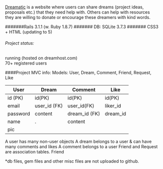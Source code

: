 [Dreamatic](http://dreamatic.org) is a website where users can share dreams (project ideas, proposals etc.) that they need help with. Others can help with resources they are willing to donate or encourage these dreamers with kind words.


#######Rails 3.1.1 (w. Ruby 1.8.7)
####### DB: SQLite 3.7.3
####### CSS3 + HTML (updating to 5)

###### Project status: 
running (hosted on dreamhost.com) <br/>
70+ registered users



####Project MVC info:
Models: User, Dream, Comment, Friend, Request, Like <br/>

| User  | Dream | Comment | Like  |
| --- | --- | --- | --- |
| id (PK) | id(PK)  | id(PK)  | id(PK)  |
| email | user_id (FK)  | user_id(FK) | liker_id  |
| password  | content | dream_id (FK) | dream_id  |
| name  | . | content |   |
| pic |   |   |   |




A user has many non-user objects
A dream belongs to a user & can have many comments and likes
A comment belongs to a user
Friend and Request are association tables. 
Friend 

*db files, gem files and other misc files are not uploaded to github. 
